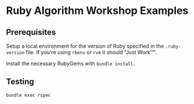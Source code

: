 # Ruby Algorithm Workshop Examples

## Prerequisites
Setup a local environment for the version of Ruby specified in the `.ruby-version` file. If you're using `rbenv` or `rvm` it should "Just Work™".

Install the necessary RubyGems with `bundle install`.

## Testing
```
bundle exec rspec
```
